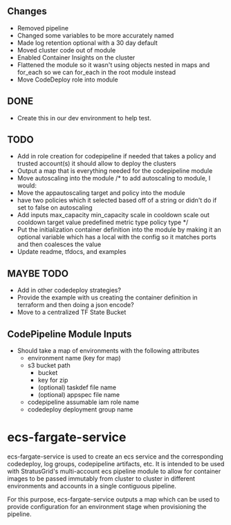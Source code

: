 ## Changes
- Removed pipeline
- Changed some variables to be more accurately named
- Made log retention optional with a 30 day default
- Moved cluster code out of module
- Enabled Container Insights on the cluster
- Flattened the module so it wasn't using objects nested in maps and for_each so we can for_each in the root module instead
- Move CodeDeploy role into module

## DONE
- Create this in our dev environment to help test.

## TODO
- Add in role creation for codepipeline if needed that takes a policy and trusted account(s) it should allow to deploy the clusters
- Output a map that is everything needed for the codepipeline module
- Move autoscaling into the module
  /* to add autoscaling to module, I would:
- Move the appautoscaling target and policy into the module
- have two policies which it selected based off of a string or didn't do if set to false on autoscaling
- Add inputs
  max_capacity
  min_capacity
  scale in cooldown
  scale out cooldown
  target value
  predefined metric type
  policy type
*/
- Put the initialization container definition into the module by making it an optional variable which has a local with the config so it matches ports and then coalesces the value
- Update readme, tfdocs, and examples

## MAYBE TODO
- Add in other codedeploy strategies?
- Provide the example with us creating the container definition in terraform and then doing a json encode?
- Move to a centralized TF State Bucket

## CodePipeline Module Inputs
- Should take a map of environments with the following attributes
  - environment name (key for map)
  - s3 bucket path
    - bucket
    - key for zip
    - (optional) taskdef file name
    - (optional) appspec file name
  - codepipeline assumable iam role name
  - codedeploy deployment group name

# ecs-fargate-service

ecs-fargate-service is used to create an ecs service and the corresponding codedeploy, log groups, codepipeline artifacts,
etc. It is intended to be used with StratusGrid's multi-account ecs pipeline module to allow for container images to be 
passed immutably from cluster to cluster in different environments and accounts in a single contiguous pipeline.

For this purpose, ecs-fargate-service outputs a map which can be used to provide configuration for an environment stage
when provisioning the pipeline.

<!-- BEGIN_TF_DOCS -->

<!-- END_TF_DOCS -->